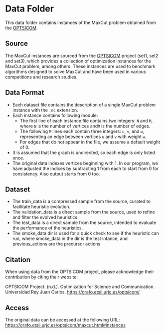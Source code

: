 # Data Folder

This data folder contains instances of the MaxCut problem obtained from the [OPTSICOM](https://grafo.etsii.urjc.es/optsicom/maxcut.html#instances).

## Source

The MaxCut instances are sourced from the [OPTSICOM](https://grafo.etsii.urjc.es/optsicom/maxcut.html#instances) project (set1, set2 and set3), which provides a collection of optimization instances for the MaxCut problem, among others. These instances are used to benchmark algorithms designed to solve MaxCut and have been used in various competitions and research studies.

## Data Format

- Each dataset file contains the description of a single MaxCut problem instance with the `.mc` extension.
- Each instance contains following module:
    - The first line of each instance file contains two integers: `N` and `M`, where `N` is the number of vertices and`M` is the number of edges.
    - The following `M` lines each contain three integers: `u`, `v`, and `w`, representing an edge between vertices `u` and `v` with weight `w`.
    - For edges that do not appear in the file, we assume a default weight of 0.
- It is assumed that the graph is undirected, so each edge is only listed once.
- The original data indexes vertices beginning with 1. In our program, we have adjusted the indices by subtracting 1 from each to start from 0 for consistency. Also output starts from 0 too.

## Dataset

- The train_data is a compressed sample from the source, curated to facilitate heuristic evolution.
- The validation_data is a direct sample from the source, used to refine and filter the evolved heuristics.
- The test_data is a direct sample from the source, intended to evaluate the performance of the heuristics.
- The smoke_data dir is used for a quick check to see if the heuristic can run, where smoke_data in the dir is the test intance, and previous_actions are the precursor actions.

## Citation

When using data from the OPTSICOM project, please acknowledge their contribution by citing their website:

OPTSICOM Project. (n.d.). Optimization for Science and Communication. Universidad Rey Juan Carlos. https://grafo.etsii.urjc.es/optsicom/

## Access

The original data can be accessed at the following URL:
https://grafo.etsii.urjc.es/optsicom/maxcut.html#instances
